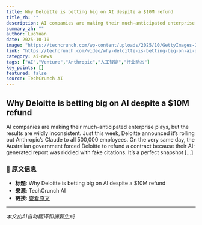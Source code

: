 ```yaml
---
title: Why Deloitte is betting big on AI despite a $10M refund
title_zh: ""
description: AI companies are making their much-anticipated enterprise plays, but the results are wildly inconsistent. Just this week, Deloitte announced it’s rolling out Anthropic’s Claude to all 500,000 employee
summary_zh: ""
author: LuoYuan
date: 2025-10-10
image: "https://techcrunch.com/wp-content/uploads/2025/10/GettyImages-2169550517.jpg?w=1024"
link: "https://techcrunch.com/video/why-deloitte-is-betting-big-on-ai-despite-a-10m-refund/"
category: ai-news
tags: ["AI","Venture","Anthropic","人工智能","行业动态"]
key_points: []
featured: false
source: TechCrunch AI
---
```


## Why Deloitte is betting big on AI despite a $10M refund

AI companies are making their much-anticipated enterprise plays, but the results are wildly inconsistent. Just this week, Deloitte announced it’s rolling out Anthropic’s Claude to all 500,000 employees. On the very same day, the Australian government forced Deloitte to refund a contract because their AI-generated report was riddled with fake citations. It’s a perfect snapshot […]



### 📰 原文信息
- **标题**: Why Deloitte is betting big on AI despite a $10M refund
- **来源**: TechCrunch AI
- **链接**: [查看原文](https://techcrunch.com/video/why-deloitte-is-betting-big-on-ai-despite-a-10m-refund/)

---
*本文由AI自动翻译和摘要生成*
